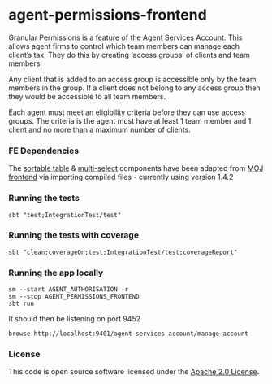 
# agent-permissions-frontend



Granular Permissions is a feature of the Agent Services Account. This allows agent firms to control which team members can manage each client’s tax. They do this by creating ‘access groups’ of clients and team members.



Any client that is added to an access group is accessible only by the team members in the group. If a client does not belong to any access group then they would be accessible to all team members.

Each agent must meet an eligibility criteria before they can use access groups. The criteria is the agent must have at least 1 team member and 1 client and no more than a maximum number of clients.


### FE Dependencies
The [sortable table](https://design-patterns.service.justice.gov.uk/components/sortable-table/) & [multi-select](https://design-patterns.service.justice.gov.uk/components/multi-select/) components have been adapted from [MOJ frontend](https://github.com/ministryofjustice/moj-frontend/releases) via importing compiled files - currently using version 1.4.2

### Running the tests

    sbt "test;IntegrationTest/test"

### Running the tests with coverage

    sbt "clean;coverageOn;test;IntegrationTest/test;coverageReport"

### Running the app locally

    sm --start AGENT_AUTHORISATION -r
    sm --stop AGENT_PERMISSIONS_FRONTEND
    sbt run

It should then be listening on port 9452

    browse http://localhost:9401/agent-services-account/manage-account  


### License

This code is open source software licensed under the [Apache 2.0 License]("http://www.apache.org/licenses/LICENSE-2.0.html").